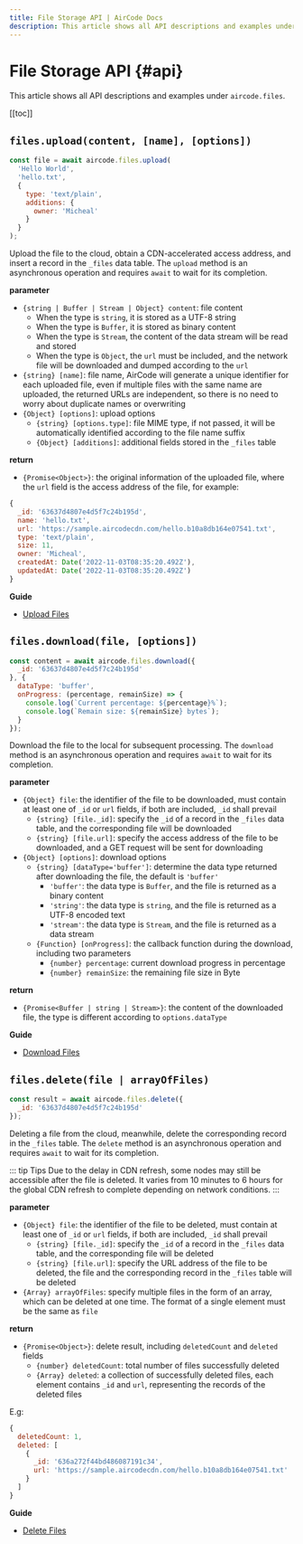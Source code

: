 ```yaml
---
title: File Storage API | AirCode Docs
description: This article shows all API descriptions and examples under `aircode.files`.
---
```


# File Storage API {#api}

This article shows all API descriptions and examples under `aircode.files`.

[[toc]]

## `files.upload(content, [name], [options])`

```js
const file = await aircode.files.upload(
  'Hello World',
  'hello.txt',
  {
    type: 'text/plain',
    additions: {
      owner: 'Micheal'
    }
  }
);
```

Upload the file to the cloud, obtain a CDN-accelerated access address, and insert a record in the `_files` data table. The `upload` method is an asynchronous operation and requires `await` to wait for its completion.

__parameter__

- `{string | Buffer | Stream | Object} content`: file content
  - When the type is `string`, it is stored as a UTF-8 string
  - When the type is `Buffer`, it is stored as binary content
  - When the type is `Stream`, the content of the data stream will be read and stored
  - When the type is `Object`, the `url` must be included, and the network file will be downloaded and dumped according to the `url`
- `{string} [name]`: file name, AirCode will generate a unique identifier for each uploaded file, even if multiple files with the same name are uploaded, the returned URLs are independent, so there is no need to worry about duplicate names or overwriting
- `{Object} [options]`: upload options
  - `{string} [options.type]`: file MIME type, if not passed, it will be automatically identified according to the file name suffix
  - `{Object} [additions]`: additional fields stored in the `_files` table

__return__

- `{Promise<Object>}`: the original information of the uploaded file, where the `url` field is the access address of the file, for example:

```js
{
  _id: '63637d4807e4d5f7c24b195d',
  name: 'hello.txt',
  url: 'https://sample.aircodecdn.com/hello.b10a8db164e07541.txt',
  type: 'text/plain',
  size: 11,
  owner: 'Micheal',
  createdAt: Date('2022-11-03T08:35:20.492Z'),
  updatedAt: Date('2022-11-03T08:35:20.492Z')
}
```

__Guide__

- [Upload Files](/guide/files/upload)

## `files.download(file, [options])`

```js
const content = await aircode.files.download({
  _id: '63637d4807e4d5f7c24b195d'
}, {
  dataType: 'buffer',
  onProgress: (percentage, remainSize) => {
    console.log(`Current percentage: ${percentage}%`);
    console.log(`Remain size: ${remainSize} bytes`);
  }
});
```

Download the file to the local for subsequent processing. The `download` method is an asynchronous operation and requires `await` to wait for its completion.

__parameter__

- `{Object} file`: the identifier of the file to be downloaded, must contain at least one of `_id` or `url` fields, if both are included, `_id` shall prevail
  - `{string} [file._id]`: specify the `_id` of a record in the `_files` data table, and the corresponding file will be downloaded
  - `{string} [file.url]`: specify the access address of the file to be downloaded, and a GET request will be sent for downloading
- `{Object} [options]`: download options
  - `{string} [dataType='buffer']`: determine the data type returned after downloading the file, the default is `'buffer'`
    - `'buffer'`: the data type is `Buffer`, and the file is returned as a binary content
    - `'string'`: the data type is `string`, and the file is returned as a UTF-8 encoded text
    - `'stream'`: the data type is `Stream`, and the file is returned as a data stream
  - `{Function} [onProgress]`: the callback function during the download, including two parameters
    - `{number} percentage`: current download progress in percentage
    - `{number} remainSize`: the remaining file size in Byte

__return__

- `{Promise<Buffer | string | Stream>}`: the content of the downloaded file, the type is different according to `options.dataType` 

__Guide__

- [Download Files](/guide/files/download)

## `files.delete(file | arrayOfFiles)`

```js
const result = await aircode.files.delete({
  _id: '63637d4807e4d5f7c24b195d'
});
```

Deleting a file from the cloud, meanwhile, delete the corresponding record in the `_files` table. The `delete` method is an asynchronous operation and requires `await` to wait for its completion.

::: tip Tips
Due to the delay in CDN refresh, some nodes may still be accessible after the file is deleted. It varies from 10 minutes to 6 hours for the global CDN refresh to complete depending on network conditions.
:::

__parameter__

- `{Object} file`: the identifier of the file to be deleted, must contain at least one of `_id` or `url` fields, if both are included, `_id` shall prevail
  - `{string} [file._id]`: specify the `_id` of a record in the `_files` data table, and the corresponding file will be deleted
  - `{string} [file.url]`: specify the URL address of the file to be deleted, the file and the corresponding record in the `_files` table will be deleted
- `{Array} arrayOfFiles`: specify multiple files in the form of an array, which can be deleted at one time. The format of a single element must be the same as `file`

__return__

- `{Promise<Object>}`: delete result, including `deletedCount` and `deleted` fields
  - `{number} deletedCount`: total number of files successfully deleted
  - `{Array} deleted`: a collection of successfully deleted files, each element contains `_id` and `url`, representing the records of the deleted files

E.g:

```js
{
  deletedCount: 1,
  deleted: [
    {
      _id: '636a272f44bd486087191c34',
      url: 'https://sample.aircodecdn.com/hello.b10a8db164e07541.txt'
    }
  ]
}
```

__Guide__

- [Delete Files](/guide/files/delete)
